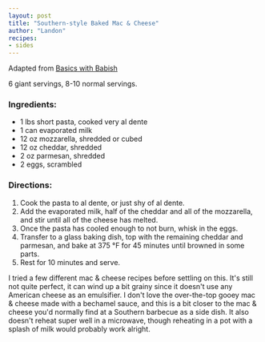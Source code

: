 ```yaml
---
layout: post
title: "Southern-style Baked Mac & Cheese"
author: "Landon"
recipes:
- sides
---
```


Adapted from [Basics with Babish](https://basicswithbabish.co/basicsepisodes/macandcheese)

6 giant servings, 8-10 normal servings.

### Ingredients:
- 1 lbs short pasta, cooked very al dente
- 1 can evaporated milk
- 12 oz mozzarella, shredded or cubed
- 12 oz cheddar, shredded
- 2 oz parmesan, shredded
- 2 eggs, scrambled

### Directions:
1. Cook the pasta to al dente, or just shy of al dente.
2. Add the evaporated milk, half of the cheddar and all of the mozzarella, and stir until all of the cheese has melted.
3. Once the pasta has cooled enough to not burn, whisk in the eggs.
4. Transfer to a glass baking dish, top with the remaining cheddar and parmesan, and bake at 375 °F for 45 minutes until browned in some parts.
5. Rest for 10 minutes and serve.

I tried a few different mac & cheese recipes before settling on this. It's still not quite perfect, it can wind up a bit grainy since it doesn't use any American cheese as an emulsifier. I don't love the over-the-top gooey mac & cheese made with a bechamel sauce, and this is a bit closer to the mac & cheese you'd normally find at a Southern barbecue as a side dish. It also doesn't reheat super well in a microwave, though reheating in a pot with a splash of milk would probably work alright.